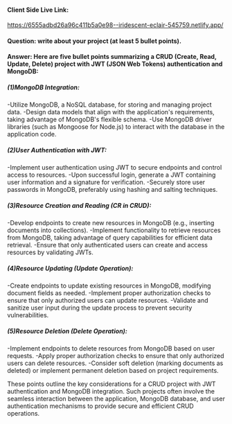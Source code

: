 #### Client Side Live Link:
https://6555adbd26a96c411b5a0e98--iridescent-eclair-545759.netlify.app/


#### Question: write about your project (at least 5 bullet points).


#### Answer: Here are five bullet points summarizing a CRUD (Create, Read, Update, Delete) project with JWT (JSON Web Tokens) authentication and MongoDB:

##### (1)MongoDB Integration:
-Utilize MongoDB, a NoSQL database, for storing and managing project data.
-Design data models that align with the application's requirements, taking advantage of MongoDB's flexible schema.
-Use MongoDB driver libraries (such as Mongoose for Node.js) to interact with the database in the application code.


##### (2)User Authentication with JWT:
-Implement user authentication using JWT to secure endpoints and control access to resources.
-Upon successful login, generate a JWT containing user information and a signature for verification.
-Securely store user passwords in MongoDB, preferably using hashing and salting techniques.


##### (3)Resource Creation and Reading (CR in CRUD):
-Develop endpoints to create new resources in MongoDB (e.g., inserting documents into collections).
-Implement functionality to retrieve resources from MongoDB, taking advantage of query capabilities for efficient data retrieval.
-Ensure that only authenticated users can create and access resources by validating JWTs.


##### (4)Resource Updating (Update Operation):
-Create endpoints to update existing resources in MongoDB, modifying document fields as needed.
-Implement proper authorization checks to ensure that only authorized users can update resources.
-Validate and sanitize user input during the update process to prevent security vulnerabilities.


##### (5)Resource Deletion (Delete Operation):
-Implement endpoints to delete resources from MongoDB based on user requests.
-Apply proper authorization checks to ensure that only authorized users can delete resources.
-Consider soft deletion (marking documents as deleted) or implement permanent deletion based on project requirements.

These points outline the key considerations for a CRUD project with JWT authentication and MongoDB integration. Such projects often involve the seamless interaction between the application, MongoDB database, and user authentication mechanisms to provide secure and efficient CRUD operations.